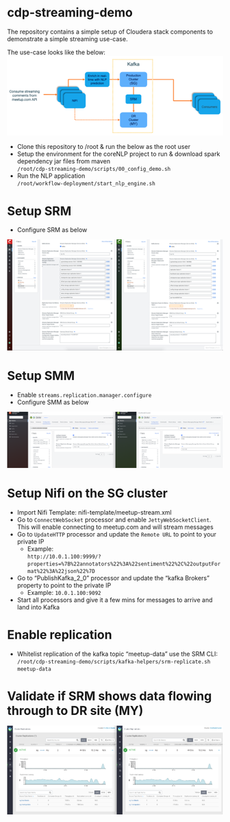 # cdp-streaming-demo
The repository contains a simple setup of Cloudera stack components to demonstrate a simple streaming use-case.

The use-case looks like the below:
![scenario](images/srm-scenario.png)

* Clone this repository to /root & run the below as the root user
* Setup the environment for the coreNLP project to run & download spark dependency jar files from maven<br>
`/root/cdp-streaming-demo/scripts/00_config_demo.sh`
* Run the NLP application<br>`/root/workflow-deployment/start_nlp_engine.sh`

# Setup SRM
- Configure SRM as below

![SRM Configs](images/SRM-configs.png)

# Setup SMM
- Enable `streams.replication.manager.configure`
- Configure SMM as below

![SMM Configs](images/SMM-configs.png)

# Setup Nifi on the SG cluster
* Import Nifi Template: nifi-template/meetup-stream.xml
* Go to `ConnectWebSocket` processor and enable `JettyWebSocketClient`. This will enable connecting to meetup.com and will stream messages
* Go to `UpdateHTTP` processor and update the `Remote URL` to point to your private IP
    * Example:<br>`http://10.0.1.100:9999/?properties=%7B%22annotators%22%3A%22sentiment%22%2C%22outputFormat%22%3A%22json%22%7D`
* Go to “PublishKafka_2_0” processor and update the “kafka Brokers” property to point to the private IP
    * Example: `10.0.1.100:9092`
* Start all processors and give it a few mins for messages to arrive and land into Kafka

# Enable replication
- Whitelist replication of the kafka topic “meetup-data” use the SRM CLI:<br>
`/root/cdp-streaming-demo/scripts/kafka-helpers/srm-replicate.sh meetup-data`


# Validate if SRM shows data flowing through to DR site (MY)
![Validate replication](images/srm-monitor.png)
